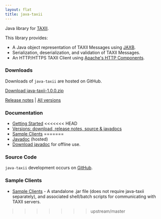 ```yaml
---
layout: flat
title: java-taxii
---
```


Java library for <a href="http://taxii.mitre.org" target="_blank">TAXII</a>.

This library provides:

* A Java object representation of TAXII Messages using <a href="http://jaxb.java.net" target="_blank">JAXB</a>.
* Serialization, deserialization, and validation of TAXII Messages.
* An HTTP/HTTPS TAXII Client using <a href="http://hc.apache.org/index.html" target="_blank">Apache's HTTP Components</a>.        

### Downloads

Downloads of `java-taxii` are hosted on GitHub.

<a class="btn btn-success btn-lg" href="https://github.com/TAXIIProject/java-taxii/releases/download/1.0.0/java-taxii-1.0.0.zip">Download java-taxii-1.0.0.zip</a>

[Release notes](https://github.com/TAXIIProject/java-taxii/releases/tag/1.0.0)
| [All versions](https://github.com/TAXIIProject/java-taxii/releases)

### Documentation

* [Getting Started](getting-started)
<<<<<<< HEAD
* [Versions: download, release notes, source & javadocs](download)
* [Sample Clients](client)
=======
* [Javadoc](javadoc) (hosted)
* [Download javadoc](https://github.com/TAXIIProject/java-taxii/releases/download/1.0.0/java-taxii-javadoc.zip) for offline use.

### Source Code

`java-taxii` development occurs on [GitHub](https://github.com/TAXIIProject/java-taxii).

### Sample Clients

* [Sample Clients](client) - A standalone .jar file (does not require java-taxii
    separately), and associated shell/batch scripts for communicating with
    TAXII servers.
>>>>>>> upstream/master
